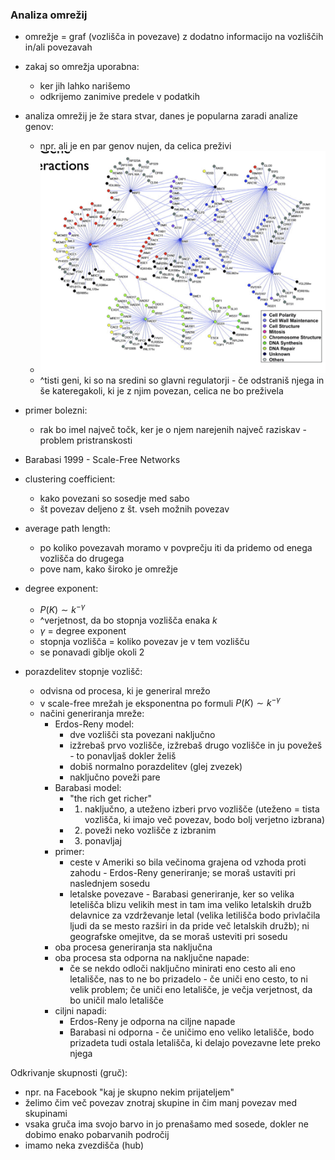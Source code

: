 ### Analiza omrežij
- omrežje = graf (vozlišča in povezave) z dodatno informacijo na vozliščih in/ali povezavah
- zakaj so omrežja uporabna:
	- ker jih lahko narišemo
	- odkrijemo zanimive predele v podatkih
- analiza omrežij je že stara stvar, danes je popularna zaradi analize genov:
	- npr. ali je en par genov nujen, da celica preživi
	- ![500](../../Images3/Pasted%20image%2020250522115247.png)
	- ^tisti geni, ki so na sredini so glavni regulatorji - če odstraniš njega in še kateregakoli, ki je z njim povezan, celica ne bo preživela
- primer bolezni:
	- rak bo imel največ točk, ker je o njem narejenih največ raziskav - problem pristranskosti

- Barabasi 1999 - Scale-Free Networks
- clustering coefficient:
	- kako povezani so sosedje med sabo
	- št povezav deljeno z št. vseh možnih povezav
- average path length:
	- po koliko povezavah moramo v povprečju iti da pridemo od enega vozlišča do drugega
	- pove nam, kako široko je omrežje
- degree exponent:
	- $P(K) \sim k^{-\gamma}$
	- ^verjetnost, da bo stopnja vozlišča enaka $k$
	- $\gamma$ = degree exponent
	- stopnja vozlišča = koliko povezav je v tem vozlišču
	- se ponavadi giblje okoli 2
- porazdelitev stopnje vozlišč:
	- odvisna od procesa, ki je generiral mrežo
	- v scale-free mrežah je eksponentna po formuli $P(K) \sim k^{-\gamma}$
	- načini generiranja mreže:
		- Erdos-Reny model:
			- dve vozlišči sta povezani naključno
			- izžrebaš prvo vozlišče, izžrebaš drugo vozlišče in ju povežeš - to ponavljaš dokler želiš
			- dobiš normalno porazdelitev (glej zvezek)
			- naključno poveži pare
		- Barabasi model:
			- "the rich get richer"
			- 1. naključno, a uteženo izberi prvo vozlišče (uteženo = tista vozlišča, ki imajo več povezav, bodo bolj verjetno izbrana)
			- 2. poveži neko vozlišče z izbranim
			- 3. ponavljaj
		- primer:
			- ceste v Ameriki so bila večinoma grajena od vzhoda proti zahodu - Erdos-Reny generiranje; se moraš ustaviti pri naslednjem sosedu
			- letalske povezave - Barabasi generiranje, ker so velika letelišča blizu velikih mest in tam ima veliko letalskih družb delavnice za vzdrževanje letal (velika letilišča bodo privlačila ljudi da se mesto razširi in da pride več letalskih družb); ni geografske omejitve, da se moraš usteviti pri sosedu 
		- oba procesa generiranja sta naključna
		- oba procesa sta odporna na naključne napade:
			- če se nekdo odloči naključno minirati eno cesto ali eno letališče, nas to ne bo prizadelo - če uniči eno cesto, to ni velik problem; če uniči eno letališče, je večja verjetnost, da bo uničil malo letališče
		- ciljni napadi:
			- Erdos-Reny je odporna na ciljne napade
			- Barabasi ni odporna - če uničimo eno veliko letališče, bodo prizadeta tudi ostala letališča, ki delajo povezavne lete preko njega

Odkrivanje skupnosti (gruč):
- npr. na Facebook "kaj je skupno nekim prijateljem"
- želimo čim več povezav znotraj skupine in čim manj povezav med skupinami
- vsaka gruča ima svojo barvo in jo prenašamo med sosede, dokler ne dobimo enako pobarvanih področij
- imamo neka zvezdišča (hub)